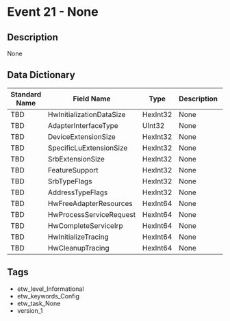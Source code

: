 # Event 21 - None

## Description
None

## Data Dictionary
|Standard Name|Field Name|Type|Description|Sample Value|
|---|---|---|---|---|
|TBD|HwInitializationDataSize|HexInt32|None|`None`|
|TBD|AdapterInterfaceType|UInt32|None|`None`|
|TBD|DeviceExtensionSize|HexInt32|None|`None`|
|TBD|SpecificLuExtensionSize|HexInt32|None|`None`|
|TBD|SrbExtensionSize|HexInt32|None|`None`|
|TBD|FeatureSupport|HexInt32|None|`None`|
|TBD|SrbTypeFlags|HexInt32|None|`None`|
|TBD|AddressTypeFlags|HexInt32|None|`None`|
|TBD|HwFreeAdapterResources|HexInt64|None|`None`|
|TBD|HwProcessServiceRequest|HexInt64|None|`None`|
|TBD|HwCompleteServiceIrp|HexInt64|None|`None`|
|TBD|HwInitializeTracing|HexInt64|None|`None`|
|TBD|HwCleanupTracing|HexInt64|None|`None`|

## Tags
* etw_level_Informational
* etw_keywords_Config
* etw_task_None
* version_1